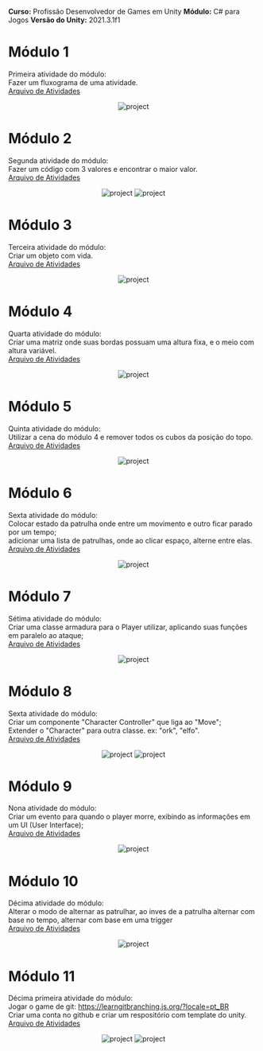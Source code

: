 **Curso:** Profissão Desenvolvedor de Games em Unity
**Módulo:** C# para Jogos
**Versão do Unity:** 2021.3.1f1
  
# Módulo 1
Primeira atividade do módulo:  
Fazer um fluxograma de uma atividade.  
<a href="https://github.com/franciscodelgaudio/Mentorama-Unity-CSharp/tree/main/Files/Module1">Arquivo de Atividades</a>  
  
<div align="center">
  <img src="https://github.com/user-attachments/assets/6a05ed94-4fe8-42ce-a2d6-705890c7b765" alt="project" style="max-width: 100%">
</div>
  
# Módulo 2
Segunda atividade do módulo:  
Fazer um código com 3 valores e encontrar o maior valor.  
<a href="https://github.com/franciscodelgaudio/Mentorama-Unity-CSharp/tree/main/Files/Module2">Arquivo de Atividades</a>  
  
<div align="center">
  <img src="https://github.com/user-attachments/assets/088114a5-e5d7-42d5-bb94-d37b4f05c73e" alt="project" style="max-width: 100%">
  <img src="https://github.com/user-attachments/assets/34366967-edda-4b44-8a83-e52b145ed0d3" alt="project" style="max-width: 100%">
</div>
  
# Módulo 3
Terceira atividade do módulo:  
Criar um objeto com vida.  
<a href="https://github.com/franciscodelgaudio/Mentorama-Unity-CSharp/tree/main/Files/Module3">Arquivo de Atividades</a>  
  
<div align="center">
  <img src="https://github.com/user-attachments/assets/2883b7e8-c5a9-454a-8348-3739ddc759b4" alt="project" style="max-width: 100%">
</div>

# Módulo 4
Quarta atividade do módulo:  
Criar uma matriz onde suas bordas possuam uma altura fixa, e o meio com altura variável.  
<a href="https://github.com/franciscodelgaudio/Mentorama-Unity-CSharp/tree/main/Files/Module4">Arquivo de Atividades</a>  
  
<div align="center">
  <img src="https://github.com/user-attachments/assets/4a7871ab-be43-460f-bb1d-f9b2226dba05" alt="project" style="max-width: 100%">
</div>
  
# Módulo 5
Quinta atividade do módulo:  
Utilizar a cena do módulo 4 e remover todos os cubos da posição do topo.  
<a href="https://github.com/franciscodelgaudio/Mentorama-Unity-CSharp/tree/main/Files/Module5">Arquivo de Atividades</a>  
  
<div align="center">
  <img src="https://github.com/user-attachments/assets/cab0e76d-9bb6-4cc5-87b6-16dfaac31aab" alt="project" style="max-width: 100%">
</div>

# Módulo 6
Sexta atividade do módulo:  
Colocar estado da patrulha onde entre um movimento e outro ficar parado por um tempo;  
adicionar uma lista de patrulhas, onde ao clicar espaço, alterne entre elas.  
<a href="https://github.com/franciscodelgaudio/Mentorama-Unity-CSharp/tree/main/Files/Module6">Arquivo de Atividades</a>  
  
<div align="center">
  <img src="https://github.com/user-attachments/assets/6a05ed94-4fe8-42ce-a2d6-705890c7b765" alt="project" style="max-width: 100%">
</div>
  
# Módulo 7
Sétima atividade do módulo:  
Criar uma classe armadura para o Player utilizar, aplicando suas funções em paralelo ao ataque;  
<a href="https://github.com/franciscodelgaudio/Mentorama-Unity-CSharp/tree/main/Files/Module7">Arquivo de Atividades</a>  
  
<div align="center">
  <img src="https://github.com/user-attachments/assets/6d8401d3-a68e-4810-8ae8-9cd327d2edbe" alt="project" style="max-width: 100%">
</div>
  
# Módulo 8
Sexta atividade do módulo:  
Criar um componente "Character Controller" que liga ao "Move";  
Extender o "Character" para outra classe. ex: "ork", "elfo".  
<a href="https://github.com/franciscodelgaudio/Mentorama-Unity-CSharp/tree/main/Files/Module8">Arquivo de Atividades</a>  
  
<div align="center">
  <img src="https://github.com/user-attachments/assets/f009030e-6b64-4451-bcf5-57a13cb0319e" alt="project" style="max-width: 100%">
  <img src="https://github.com/user-attachments/assets/a69d270b-fb34-48f5-b760-cfa7af825c8b" alt="project" style="max-width: 100%">
</div>

# Módulo 9
Nona atividade do módulo:  
Criar um evento para quando o player morre, exibindo as informações em um UI (User Interface);  
<a href="https://github.com/franciscodelgaudio/Mentorama-Unity-CSharp/tree/main/Files/Module9">Arquivo de Atividades</a>  
  
<div align="center">
  <img src="https://github.com/user-attachments/assets/ffae16ac-0566-48b0-93fe-fb3d97b81b9d" alt="project" style="max-width: 100%">
</div>

# Módulo 10
Décima atividade do módulo:  
Alterar o modo de alternar as patrulhar, ao inves de a patrulha alternar com base no tempo, alternar com base em uma trigger  
<a href="https://github.com/franciscodelgaudio/Mentorama-Unity-CSharp/tree/main/Files/Module10">Arquivo de Atividades</a>  
  
<div align="center">
  <img src="https://github.com/user-attachments/assets/0466210c-c0e2-45c8-be7b-477e103c85cc" alt="project" style="max-width: 100%">
</div>

# Módulo 11
Décima primeira atividade do módulo:  
Jogar o game de git: https://learngitbranching.js.org/?locale=pt_BR  
Criar uma conta no github e criar um respositório com template do unity.  
<a href="https://github.com/franciscodelgaudio/Mentorama-Unity-CSharp/tree/main/Files/Module11">Arquivo de Atividades</a>  
  
<div align="center">
  <img src="https://github.com/user-attachments/assets/e196353a-4729-4dc9-9961-507992664f73" alt="project" style="max-width: 100%">
  <img src="https://github.com/user-attachments/assets/db76bc8f-43ec-45c8-a91c-fcf5e2c09732" alt="project" style="max-width: 100%">
</div>


